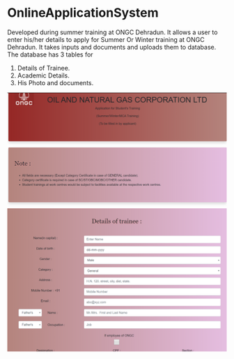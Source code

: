 # OnlineApplicationSystem
Developed during summer training at ONGC Dehradun.
It allows a user to enter his/her details to apply for Summer Or Winter training at ONGC Dehradun.
It takes inputs and documents and uploads them to database.
The database has 3 tables for 
  1. Details of Trainee.
  2. Academic Details.
  3. His Photo and documents.

![Image 1](./img1.png)
![Image 1](./img2.png)
